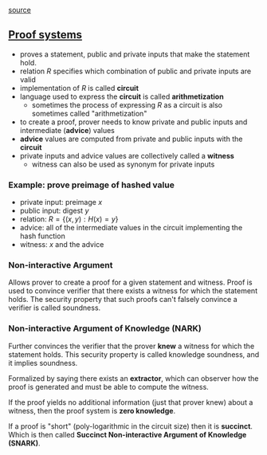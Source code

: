 [source](https://zcash.github.io/halo2/index.html)

## [Proof systems](https://zcash.github.io/halo2/concepts/proofs.html)

- proves a statement, public and private inputs that make the statement hold.
- relation _R_ specifies which combination of public and private inputs are valid
- implementation of _R_ is called **circuit**
- language used to express the **circuit** is called **arithmetization**
  - sometimes the process of expressing _R_ as a circuit is also sometimes called "arithmetization"
- to create a proof, prover needs to know private and public inputs and intermediate (**advice**) values
- **advice** values are computed from private and public inputs with the **circuit**
- private inputs and advice values are collectively called a **witness**
  - witness can also be used as synonym for private inputs

### Example: prove preimage of hashed value

- private input: preimage _x_
- public input: digest _y_
- relation: $R = \{(x, y) : H(x) = y\}$
- advice: all of the intermediate values in the circuit implementing the hash function
- witness: _x_ and the advice

### Non-interactive Argument

Allows prover to create a proof for a given statement and witness. Proof is used
to convince verifier that there exists a witness for which the statement holds.
The security property that such proofs can't falsely convince a verifier is called
soundness.

### Non-interactive Argument of Knowledge (NARK)

Further convinces the verifier that the prover **knew** a witness for which the
statement holds. This security property is called knowledge soundness, and it
implies soundness.

Formalized by saying there exists an **extractor**, which can observer how the
proof is generated and must be able to compute the witness.

If the proof yields no additional information (just that prover knew) about
a witness, then the proof system is **zero knowledge**.

If a proof is "short" (poly-logarithmic in the circuit size) then it is **succinct**.
Which is then called **Succinct Non-interactive Argument of Knowledge (SNARK)**.
